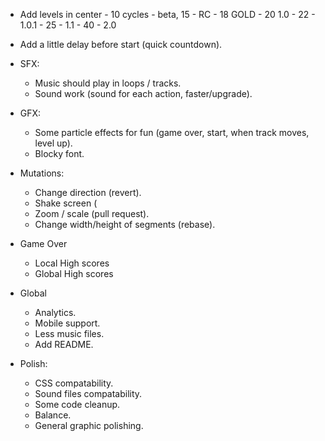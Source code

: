 * Add levels in center - 10 cycles - beta, 15 - RC - 18 GOLD - 20 1.0 - 22 - 1.0.1 - 25 - 1.1 - 40 - 2.0
* Add a little delay before start (quick countdown).

* SFX:
  * Music should play in loops / tracks.
  * Sound work (sound for each action, faster/upgrade).

* GFX:
  * Some particle effects for fun (game over, start, when track moves, level up).
  * Blocky font.

* Mutations:
  * Change direction (revert).
  * Shake screen (
  * Zoom / scale (pull request).
  * Change width/height of segments (rebase).

* Game Over
  * Local High scores
  * Global High scores

* Global
  * Analytics.
  * Mobile support.
  * Less music files.
  * Add README.

* Polish:
  * CSS compatability.
  * Sound files compatability.
  * Some code cleanup.
  * Balance.
  * General graphic polishing.


